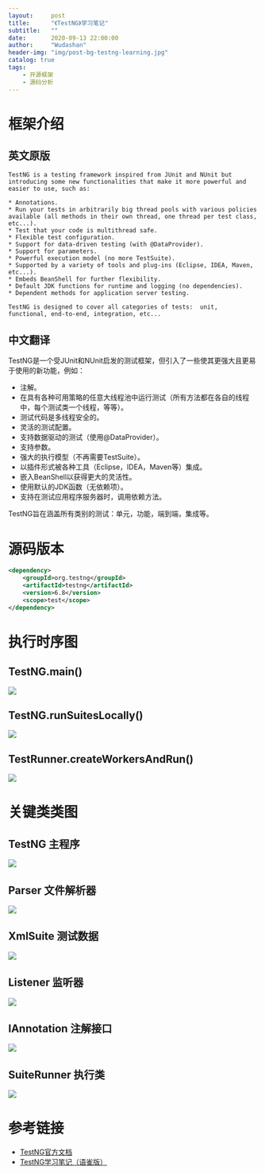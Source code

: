 ```yaml
---
layout:     post
title:      "《TestNG》学习笔记"
subtitle:   ""
date:       2020-09-13 22:00:00
author:     "Wudashan"
header-img: "img/post-bg-testng-learning.jpg"
catalog: true
tags:
    - 开源框架
    - 源码分析
---
```


# 框架介绍

## 英文原版

```
TestNG is a testing framework inspired from JUnit and NUnit but introducing some new functionalities that make it more powerful and easier to use, such as:

* Annotations.
* Run your tests in arbitrarily big thread pools with various policies available (all methods in their own thread, one thread per test class, etc...).
* Test that your code is multithread safe.
* Flexible test configuration.
* Support for data-driven testing (with @DataProvider).
* Support for parameters.
* Powerful execution model (no more TestSuite).
* Supported by a variety of tools and plug-ins (Eclipse, IDEA, Maven, etc...).
* Embeds BeanShell for further flexibility.
* Default JDK functions for runtime and logging (no dependencies).
* Dependent methods for application server testing.

TestNG is designed to cover all categories of tests:  unit, functional, end-to-end, integration, etc...
```

## 中文翻译

TestNG是一个受JUnit和NUnit启发的测试框架，但引入了一些使其更强大且更易于使用的新功能，例如：

* 注解。
* 在具有各种可用策略的任意大线程池中运行测试（所有方法都在各自的线程中，每个测试类一个线程，等等）。
* 测试代码是多线程安全的。
* 灵活的测试配置。
* 支持数据驱动的测试（使用@DataProvider）。
* 支持参数。
* 强大的执行模型（不再需要TestSuite）。
* 以插件形式被各种工具（Eclipse，IDEA，Maven等）集成。
* 嵌入BeanShell以获得更大的灵活性。
* 使用默认的JDK函数（无依赖项）。
* 支持在测试应用程序服务器时，调用依赖方法。

TestNG旨在涵盖所有类别的测试：单元，功能，端到端，集成等。


# 源码版本

```xml
<dependency>
    <groupId>org.testng</groupId>
    <artifactId>testng</artifactId>
    <version>6.8</version>
    <scope>test</scope>
</dependency>
```


# 执行时序图

## TestNG.main()

![](https://raw.githubusercontent.com/wudashan/blog-picture/master/testng-learning/1.svg)

## TestNG.runSuitesLocally()

![](https://raw.githubusercontent.com/wudashan/blog-picture/master/testng-learning/2.svg)

## TestRunner.createWorkersAndRun()

![](https://raw.githubusercontent.com/wudashan/blog-picture/master/testng-learning/3.svg)

# 关键类类图

## TestNG 主程序

![](https://raw.githubusercontent.com/wudashan/blog-picture/master/testng-learning/b1.svg)

## Parser 文件解析器

![](https://raw.githubusercontent.com/wudashan/blog-picture/master/testng-learning/b2.svg)

## XmlSuite 测试数据

![](https://raw.githubusercontent.com/wudashan/blog-picture/master/testng-learning/b3.svg)

## Listener 监听器

![](https://raw.githubusercontent.com/wudashan/blog-picture/master/testng-learning/b4.svg)

## IAnnotation 注解接口

![](https://raw.githubusercontent.com/wudashan/blog-picture/master/testng-learning/b5.svg)

## SuiteRunner 执行类

![](https://raw.githubusercontent.com/wudashan/blog-picture/master/testng-learning/b6.svg)

# 参考链接
* [TestNG官方文档](https://testng.org/doc/documentation-main.html)
* [TestNG学习笔记（语雀版）](https://www.yuque.com/wudashan/olrmnh/gsmge6)